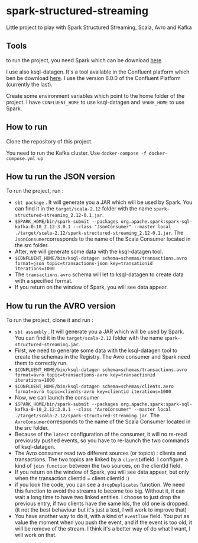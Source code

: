 # spark-structured-streaming 

Little project to play with Spark Structured Streaming, Scala, Avro and Kafka 

## Tools

to run the project, you need Spark which can be download [here](https://spark.apache.org/downloads.html)

I use also ksql-datagen. It's a tool available in the Confluent platform  which ben be download [here](https://www.confluent.io/download/). I use the 
version 6.0.0 of the Confluent Platform (currently the last). 

Create some environment variables which point to the home folder of the project. I have `CONFLUENT_HOME` to use ksql-datagen and `SPARK_HOME` to use Spark. 


## How to run 

Clone the repository of this project. 

You need to run the Kafka cluster.
Use `docker-compose -f docker-compose.yml up`

## How tu run the JSON version 

To run the project, run : 
- `sbt package` . It will generate you a JAR which will be used by Spark. You can find it in the `target/scala-2.12` folder with the name `spark-structured-streaming_2.12-0.1.jar`.
- `$SPARK_HOME/bin/spark-submit --packages org.apache.spark:spark-sql-kafka-0-10_2.12:3.0.1 --class "JsonConsumer" --master local ./target/scala-2.12/spark-structured-streaming_2.12-0.1.jar`. The `JsonConsumer`corresponds to the name of the Scala Consumer located in the src folder. 
- After, we will generate some data with the ksql-datagen tool. 
- `$CONFLUENT_HOME/bin/ksql-datagen schema=schemas/transactions.avro format=json topic=transactions-json key=transationid iterations=1000`
- The `transactions.avro` schema will let to ksql-datagen to create data with a specified format.
- If you return on the window of Spark, you will see data appear. 

## How tu run the AVRO version 

To run the project, clone it and run : 
- `sbt assembly` . It will generate you a JAR which will be used by Spark. You can find it in the `target/scala-2.12` folder with the name `spark-structured-streaming.jar`.
- First, we need to generate some data with the ksql-datagen tool to create the schemas in the Registry. The Avro consumer and Spark need them to correctly run. 
- `$CONFLUENT_HOME/bin/ksql-datagen schema=schemas/transactions.avro format=avro topic=transactions-avro key=transactionid iterations=1000`
- `$CONFLUENT_HOME/bin/ksql-datagen schema=schemas/clients.avro format=avro topic=clients-avro key=clientid iterations=1000`
- Now, we can launch the consumer 
- `$SPARK_HOME/bin/spark-submit --packages org.apache.spark:spark-sql-kafka-0-10_2.12:3.0.1 --class "AvroConsumer" --master local ./target/scala-2.12/spark-structured-streaming.jar`. The `AvroConsumer`corresponds to the name of the Scala Consumer located in the src folder. 
- Because of the `latest` configuration of the consumer, it will no re-read previously pushed events, so you have to re-launch the two commands of ksql-datagen. 
- The Avro consumer read two different sources (or topics) : clients and transactions. The two topics are linked by a `clientId`field. 
I configure a kind of `join function` between the two sources, on the clientId field. 
- If you return on the window of Spark, you will see data appear, but only when the transaction.clientId = client.clientId :)
- if you look the code, you can see a `dropDuplicates` function. We need this function to avoid the streams to become too big. Without it, it can wait 
a long time to have two linked entities. I choose to just drop the previous entry, if two clients have the same Ids, the old one is dropped. (it not the best behaviour but it's just a test, I will work to improve that)
- You have another way to do it, with a kind of `eventTime` field. You put as value the moment when you push the event, and if the event is too old, it will be remove of the stream. I think it's a better way of do what I want, I will work on that. 

